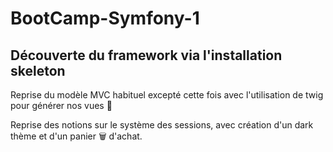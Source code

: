 # BootCamp-Symfony-1

## Découverte du framework via l'installation skeleton

Reprise du modèle MVC habituel excepté cette fois avec l'utilisation de twig pour générer nos vues 🤩

Reprise des notions sur le système des sessions, avec création d'un dark thème et d'un panier 🗑 d'achat.
